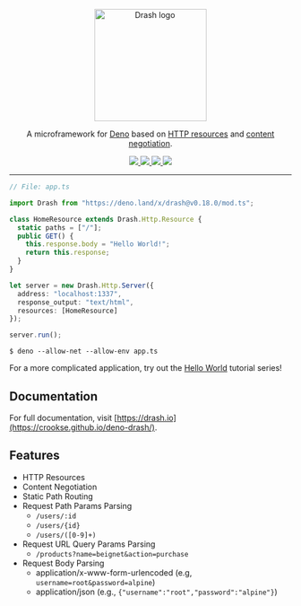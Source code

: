<p align="center">
  <a href="https://crookse.github.io/deno-drash">
    <img height="200" src="https://crookse.github.io/deno-drash/public/assets/img/logo_drash_github.png" alt="Drash logo">
  </a>
</p>
<p align="center">A microframework for <a href="https://github.com/denoland/deno">Deno</a> based on <a href="https://developer.mozilla.org/en-US/docs/Web/HTTP/Basics_of_HTTP/Identifying_resources_on_the_Web">HTTP resources</a> and <a href="https://developer.mozilla.org/en-US/docs/Web/HTTP/Content_negotiation">content negotiation</a>.</p>
<p align="center">
  <a href="https://github.com/crookse/deno-drash/releases">
    <img src="https://img.shields.io/github/release/crookse/deno-drash.svg?color=bright_green&label=latest">
  </a>
  <a href="https://travis-ci.org/crookse/deno-drash">
    <img src="https://travis-ci.org/crookse/deno-drash.svg?branch=master">
  </a>
  <a href="https://github.com/denoland/deno">
    <img src="https://img.shields.io/badge/requires%20deno-v0.18.0-brightgreen.svg">
  </a>
  <a href="https://github.com/denoland/deno_std">
    <img src="https://img.shields.io/badge/uses%20deno__std-v0.18.0-brightgreen.svg">
  </a>
</p>

---

```typescript
// File: app.ts

import Drash from "https://deno.land/x/drash@v0.18.0/mod.ts";

class HomeResource extends Drash.Http.Resource {
  static paths = ["/"];
  public GET() {
    this.response.body = "Hello World!";
    return this.response;
  }
}

let server = new Drash.Http.Server({
  address: "localhost:1337",
  response_output: "text/html",
  resources: [HomeResource]
});

server.run();
```

```
$ deno --allow-net --allow-env app.ts
```

For a more complicated application, try out the [Hello World](https://crookse.github.io/deno-drash/#/tutorials/creating-an-app-hello-world-part-1) tutorial series!

## Documentation

For full documentation, visit [https://drash.io](https://crookse.github.io/deno-drash/).

## Features

- HTTP Resources
- Content Negotiation
- Static Path Routing
- Request Path Params Parsing
    - `/users/:id`
    - `/users/{id}`
    - `/users/([0-9]+)`
- Request URL Query Params Parsing
    - `/products?name=beignet&action=purchase`
- Request Body Parsing
    - application/x-www-form-urlencoded (e.g, `username=root&password=alpine`)
    - application/json (e.g., `{"username":"root","password":"alpine"}`)
